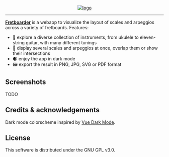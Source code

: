 <p align="center">
	<a href="https://fretboarder.app" target="_blank" rel="external nofollow noopener noreferrer">
		<img src="https://raw.githubusercontent.com/cheap-glitch/fretboarder/develop/docs/logo.png" alt="logo">
	</a>
</p>

--------------------------------------------------------------------------------

**[Fretboarder](https://fretboarder.app)** is  a webapp to visualize  the layout
of scales and arpeggios across a variety of fretboards. Features:
  *  🎸   explore  a  diverse   collection  of  instruments,  from   ukulele  to
    eleven-string guitar, with many different tunings
  * 🎯 display several scales and arpeggios  at once, overlap them or show their
    intersections
  * 🌒 enjoy the app in dark mode
  * 🖼️ export the result in PNG, JPG, SVG or PDF format

## Screenshots

TODO

## Credits & acknowledgements

Dark mode colorscheme inspired by [Vue Dark Mode](https://www.growthbunker.dev/vuedarkmode).

## License

This software is distributed under the GNU GPL v3.0.
